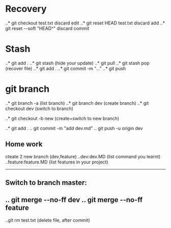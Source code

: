 ﻿# Recovery
..* git checkout test.txt discard edit
..* git reset HEAD test.txt discard add
..* git reset --soft "HEAD^" discard commit
# Stash
..* git add .
..* git stash (hide your update)
..* git pull
..* git stash pop (recover file)
..* git add .
..* git commit -m "..."
..* git push

# git branch
..* git branch -a (list branch)
..* git branch dev (create branch)
..* git checkout dev (switch to branch)

..* git checkout -b new (create+switch to new branch)

..* git add .
.. git commit -m "add dev.md"
.. git push -u origin dev


## Home work
cteate 2 new branch (dev,feature)
..dev:dev.MD (list command you learnt)
..feature:feature.MD (list features in your project)

----
## Switch to branch master:
.. git merge --no-ff dev
.. git merge --no-ff feature
----
..git rm test.txt (delete file, after commit)